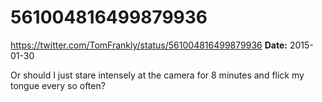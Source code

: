 # 561004816499879936
https://twitter.com/TomFrankly/status/561004816499879936
**Date:** 2015-01-30

Or should I just stare intensely at the camera for 8 minutes and flick my tongue every so often?
